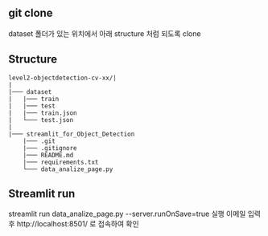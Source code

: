 ## git clone
dataset 폴더가 있는 위치에서 아래 structure 처럼 되도록 clone

## Structure

```
level2-objectdetection-cv-xx/|
|
|─── dataset
|   |─── train
|   |─── test
|   |─── train.json
|   └─── test.json
|   
|─── streamlit_for_Object_Detection
    |─── .git
    |─── .gitignore
    |─── README.md
    |─── requirements.txt
    └─── data_analize_page.py
```
## Streamlit run

streamlit run data_analize_page.py --server.runOnSave=true 실행
이메일 입력 후
http://localhost:8501/ 로 접속하여 확인